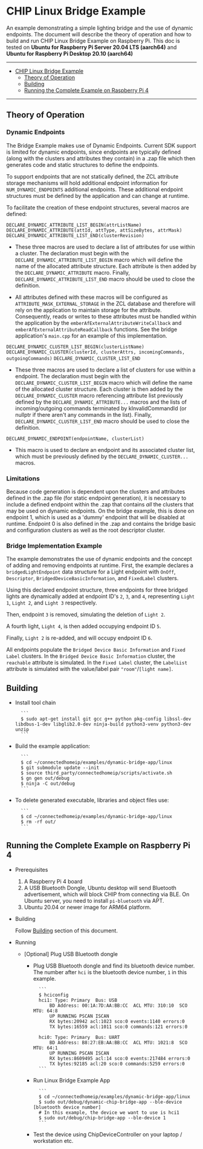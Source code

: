 # CHIP Linux Bridge Example

An example demonstrating a simple lighting bridge and the use of dynamic
endpoints. The document will describe the theory of operation and how to build
and run CHIP Linux Bridge Example on Raspberry Pi. This doc is tested on
**Ubuntu for Raspberry Pi Server 20.04 LTS (aarch64)** and **Ubuntu for
Raspberry Pi Desktop 20.10 (aarch64)**

<hr>

-   [CHIP Linux Bridge Example](#chip-linux-bridge-example)
    -   [Theory of Operation](#theory-of-operation)
    -   [Building](#building)
    -   [Running the Complete Example on Raspberry Pi 4](#running-the-complete-example-on-raspberry-pi-4)

<hr>

## Theory of Operation

### Dynamic Endpoints

The Bridge Example makes use of Dynamic Endpoints. Current SDK support is
limited for dynamic endpoints, since endpoints are typically defined (along with
the clusters and attributes they contain) in a .zap file which then generates
code and static structures to define the endpoints.

To support endpoints that are not statically defined, the ZCL attribute storage
mechanisms will hold additional endpoint information for `NUM_DYNAMIC_ENDPOINTS`
additional endpoints. These additional endpoint structures must be defined by
the application and can change at runtime.

To facilitate the creation of these endpoint structures, several macros are
defined:

`DECLARE_DYNAMIC_ATTRIBUTE_LIST_BEGIN(attrListName)`
`DECLARE_DYNAMIC_ATTRIBUTE(attId, attType, attSizeBytes, attrMask)`
`DECLARE_DYNAMIC_ATTRIBUTE_LIST_END(clusterRevision)`

-   These three macros are used to declare a list of attributes for use within a
    cluster. The declaration must begin with the
    `DECLARE_DYNAMIC_ATTRIBUTE_LIST_BEGIN` macro which will define the name of
    the allocated attribute structure. Each attribute is then added by the
    `DECLARE_DYNAMIC_ATTRIBUTE` macro. Finally,
    `DECLARE_DYNAMIC_ATTRIBUTE_LIST_END` macro should be used to close the
    definition.

-   All attributes defined with these macros will be configured as
    `ATTRIBUTE_MASK_EXTERNAL_STORAGE` in the ZCL database and therefore will
    rely on the application to maintain storage for the attribute. Consequently,
    reads or writes to these attributes must be handled within the application
    by the `emberAfExternalAttributeWriteCallback` and
    `emberAfExternalAttributeReadCallback` functions. See the bridge
    application's `main.cpp` for an example of this implementation.

`DECLARE_DYNAMIC_CLUSTER_LIST_BEGIN(clusterListName)`
`DECLARE_DYNAMIC_CLUSTER(clusterId, clusterAttrs, incomingCommands, outgoingCommands)`
`DECLARE_DYNAMIC_CLUSTER_LIST_END`

-   These three macros are used to declare a list of clusters for use within a
    endpoint. The declaration must begin with the
    `DECLARE_DYNAMIC_CLUSTER_LIST_BEGIN` macro which will define the name of the
    allocated cluster structure. Each cluster is then added by the
    `DECLARE_DYNAMIC_CLUSTER` macro referencing attribute list previously
    defined by the `DECLARE_DYNAMIC_ATTRIBUTE...` macros and the lists of
    incoming/outgoing commands terminated by kInvalidCommandId (or nullptr if
    there aren't any commands in the list). Finally,
    `DECLARE_DYNAMIC_CLUSTER_LIST_END` macro should be used to close the
    definition.

`DECLARE_DYNAMIC_ENDPOINT(endpointName, clusterList)`

-   This macro is used to declare an endpoint and its associated cluster list,
    which must be previously defined by the `DECLARE_DYNAMIC_CLUSTER...` macros.

### Limitations

Because code generation is dependent upon the clusters and attributes defined in
the .zap file (for static endpoint generation), it is necessary to include a
defined endpoint within the .zap that contains _all_ the clusters that may be
used on dynamic endpoints. On the bridge example, this is done on endpoint 1,
which is used as a 'dummy' endpoint that will be disabled at runtime. Endpoint 0
is also defined in the .zap and contains the bridge basic and configuration
clusters as well as the root descriptor cluster.

### Bridge Implementation Example

The example demonstrates the use of dynamic endpoints and the concept of adding
and removing endpoints at runtime. First, the example declares a
`bridgedLightEndpoint` data structure for a Light endpoint with `OnOff`,
`Descriptor`, `BridgedDeviceBasicInformation`, and `FixedLabel` clusters.

Using this declared endpoint structure, three endpoints for three bridged lights
are dynamically added at endpoint ID's `2`, `3`, and `4`, representing
`Light 1`, `Light 2`, and `Light 3` respectively.

Then, endpoint `3` is removed, simulating the deletion of `Light 2`.

A fourth light, `Light 4`, is then added occupying endpoint ID `5`.

Finally, `Light 2` is re-added, and will occupy endpoint ID `6`.

All endpoints populate the `Bridged Device Basic Information` and `Fixed Label`
clusters. In the `Bridged Device Basic Information` cluster, the `reachable`
attribute is simulated. In the `Fixed Label` cluster, the `LabelList` attribute
is simulated with the value/label pair `"room"`/`[light name]`.

## Building

-   Install tool chain

          ```
          $ sudo apt-get install git gcc g++ python pkg-config libssl-dev libdbus-1-dev libglib2.0-dev ninja-build python3-venv python3-dev unzip
          ```

-   Build the example application:

          ```
          $ cd ~/connectedhomeip/examples/dynamic-bridge-app/linux
          $ git submodule update --init
          $ source third_party/connectedhomeip/scripts/activate.sh
          $ gn gen out/debug
          $ ninja -C out/debug
          ```

-   To delete generated executable, libraries and object files use:

          ```
          $ cd ~/connectedhomeip/examples/dynamic-bridge-app/linux
          $ rm -rf out/
          ```

## Running the Complete Example on Raspberry Pi 4

-   Prerequisites

    1. A Raspberry Pi 4 board
    2. A USB Bluetooth Dongle, Ubuntu desktop will send Bluetooth advertisement,
       which will block CHIP from connecting via BLE. On Ubuntu server, you need
       to install `pi-bluetooth` via APT.
    3. Ubuntu 20.04 or newer image for ARM64 platform.

-   Building

    Follow [Building](#building) section of this document.

-   Running

    -   [Optional] Plug USB Bluetooth dongle

        -   Plug USB Bluetooth dongle and find its bluetooth device number. The
            number after `hci` is the bluetooth device number, `1` in this
            example.

                  ```
                  $ hciconfig
                  hci1:	Type: Primary  Bus: USB
                      BD Address: 00:1A:7D:AA:BB:CC  ACL MTU: 310:10  SCO MTU: 64:8
                      UP RUNNING PSCAN ISCAN
                      RX bytes:20942 acl:1023 sco:0 events:1140 errors:0
                      TX bytes:16559 acl:1011 sco:0 commands:121 errors:0

                  hci0:	Type: Primary  Bus: UART
                      BD Address: B8:27:EB:AA:BB:CC  ACL MTU: 1021:8  SCO MTU: 64:1
                      UP RUNNING PSCAN ISCAN
                      RX bytes:8609495 acl:14 sco:0 events:217484 errors:0
                      TX bytes:92185 acl:20 sco:0 commands:5259 errors:0
                  ```

        -   Run Linux Bridge Example App

                  ```
                  $ cd ~/connectedhomeip/examples/dynamic-bridge-app/linux
                  $ sudo out/debug/dynamic-chip-bridge-app --ble-device [bluetooth device number]
                  # In this example, the device we want to use is hci1
                  $ sudo out/debug/chip-bridge-app --ble-device 1
                  ```

        -   Test the device using ChipDeviceController on your laptop /
            workstation etc.
